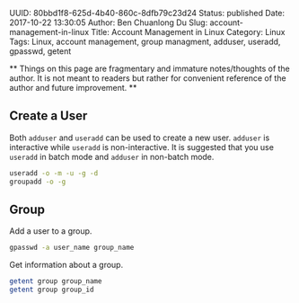 UUID: 80bbd1f8-625d-4b40-860c-8dfb79c23d24
Status: published
Date: 2017-10-22 13:30:05
Author: Ben Chuanlong Du
Slug: account-management-in-linux
Title: Account Management in Linux
Category: Linux
Tags: Linux, account management, group managment, adduser, useradd, gpasswd, getent

**
Things on this page are
fragmentary and immature notes/thoughts of the author.
It is not meant to readers
but rather for convenient reference of the author and future improvement.
**

## Create a User 

Both `adduser` and `useradd` can be used to create a new user. 
`adduser` is interactive while `useradd` is non-interactive.
It is suggested that you use `useradd` in batch mode
and `adduser` in non-batch mode.

```sh
useradd -o -m -u -g -d 
groupadd -o -g 
```

## Group

Add a user to a group.
```sh
gpasswd -a user_name group_name
```

Get information about a group.
```sh
getent group group_name
getent group group_id
```
